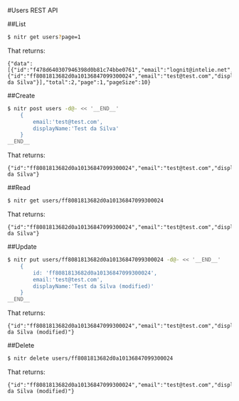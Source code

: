 #Users REST API

##List

``` bash
$ nitr get users?page=1
```

That returns:

```
{"data":[{"id":"f478d640307946398d0b81c74bbe0761","email":"lognit@intelie.net","displayName":"Administrator"},{"id":"ff8081813682d0a10136847099300024","email":"test@test.com","displayName":"Test da Silva"}],"total":2,"page":1,"pageSize":10}
```

##Create

``` bash
$ nitr post users -d@- << '__END__' 
    {
        email:'test@test.com',
        displayName:'Test da Silva'
    }
__END__
```

That returns:

```
{"id":"ff8081813682d0a10136847099300024","email":"test@test.com","displayName":"Test da Silva"}
```

##Read

``` bash
$ nitr get users/ff8081813682d0a10136847099300024
```

That returns:

```
{"id":"ff8081813682d0a10136847099300024","email":"test@test.com","displayName":"Test da Silva"}
```

##Update

``` bash
$ nitr put users/ff8081813682d0a10136847099300024 -d@- << '__END__' 
    {
        id: 'ff8081813682d0a10136847099300024',
        email:'test@test.com',
        displayName:'Test da Silva (modified)'
    }
__END__
```

That returns:

```
{"id":"ff8081813682d0a10136847099300024","email":"test@test.com","displayName":"Test da Silva (modified)"}
```

##Delete

``` bash
$ nitr delete users/ff8081813682d0a10136847099300024
```

That returns:

```
{"id":"ff8081813682d0a10136847099300024","email":"test@test.com","displayName":"Test da Silva (modified)"}
```
